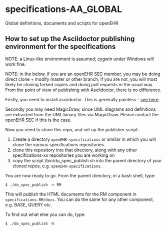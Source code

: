 # specifications-AA_GLOBAL
Global definitions, documents and scripts for openEHR

## How to set up the Asciidoctor publishing environment for the specifications

NOTE: a Linux-like environment is assumed; cygwin under Windows will work fine.

NOTE: in the below, if you are an openEHR SEC member, you may be doing direct clone + modify master or other branch; if you are not, you will most likely be cloning forked copies and doing pull requests in the usual way. From the point of view of publishing with Asciidoctor, there is no difference.

Firstly, you need to install asciidoctor. This is generally painless - [see here](https://asciidoctor.org).

Secondly you may need MagicDraw, since UML diagrams and definitions are extracted from the UML binary files via MagicDraw. Please contact the openEHR SEC if this is the case.

Now you need to clone this repo, and set up the publisher script:

1. Create a directory `openEHR-specifications` or similar in which you will clone the various specifications repositories.
2. clone this repository into that directory, along with any other specifications-xx repositories you are working on
3. copy the script /bin/do_spec_publish.sh into the parent directory of your cloned repos, e.g. `openEHR-specifications`.

You are now ready to go. From the parent directory, in a bash shell, type:
```
$ ./do_spec_publish -r RM
```
This will publish the HTML documents for the RM component in `specifications-RM/docs`. You can do the same for any other component, e.g. BASE, QUERY etc.

To find out what else you can do, type:
```
$ ./do_spec_publish -h
```
